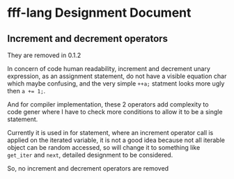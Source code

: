 # fff-lang Designment Document

## Increment and decrement operators

They are removed in 0.1.2

In concern of code human readability, increment and decrement unary  
expression, as an assignment statement, do not have a visible equation char  
which maybe confusing, and the very simple `++a;` statment looks more ugly  
then `a += 1;`.

And for compiler implementation, these 2 operators add complexity to  
code gener where I have to check more conditions to allow it to be a single  
statement.

Currently it is used in for statement, where an increment operator call is  
applied on the iterated variable, it is not a good idea because not all 
iterable object can be random accessed, so will change it to something like  
`get_iter` and `next`, detailed designment to be considered.

So, no increment and decrement operators are removed
